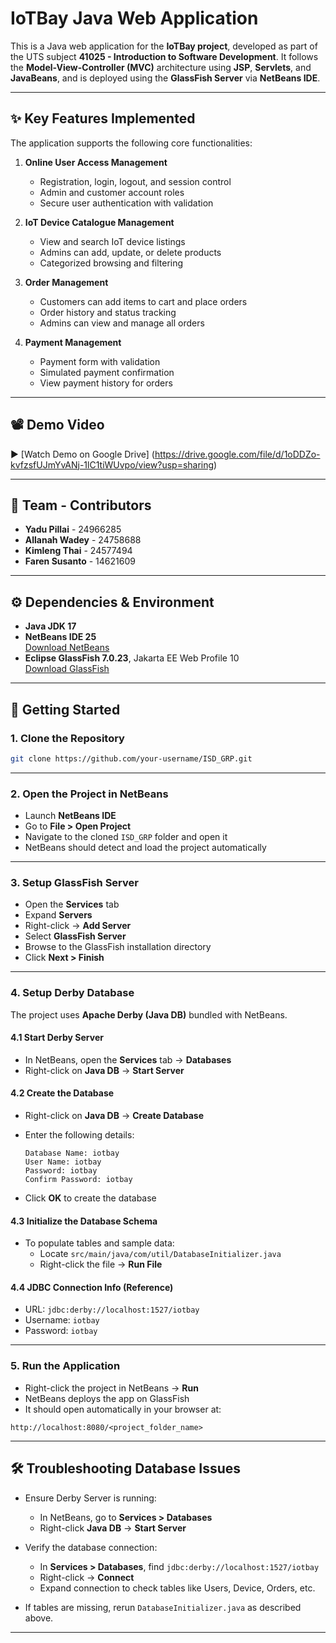 
# IoTBay Java Web Application

This is a Java web application for the **IoTBay project**, developed as part of the UTS subject **41025 - Introduction to Software Development**. It follows the **Model-View-Controller (MVC)** architecture using **JSP**, **Servlets**, and **JavaBeans**, and is deployed using the **GlassFish Server** via **NetBeans IDE**.

---

## ✨ Key Features Implemented

The application supports the following core functionalities:

1. **Online User Access Management**  
   - Registration, login, logout, and session control  
   - Admin and customer account roles  
   - Secure user authentication with validation

2. **IoT Device Catalogue Management**  
   - View and search IoT device listings  
   - Admins can add, update, or delete products  
   - Categorized browsing and filtering

3. **Order Management**  
   - Customers can add items to cart and place orders  
   - Order history and status tracking  
   - Admins can view and manage all orders

4. **Payment Management**  
   - Payment form with validation  
   - Simulated payment confirmation  
   - View payment history for orders

---

## 📽️ Demo Video

▶️ [Watch Demo on Google Drive] (https://drive.google.com/file/d/1oDDZo-kvfzsfUJmYvANj-1lC1tiWUvpo/view?usp=sharing)

---

## 👥 Team - Contributors

- **Yadu Pillai** - 24966285  
- **Allanah Wadey** - 24758688  
- **Kimleng Thai** - 24577494  
- **Faren Susanto** - 14621609

---

## ⚙️ Dependencies & Environment

- **Java JDK 17**  
- **NetBeans IDE 25**  
  [Download NetBeans](https://netbeans.apache.org/front/main/download/)  
- **Eclipse GlassFish 7.0.23**, Jakarta EE Web Profile 10  
  [Download GlassFish](https://glassfish.org/download)

---

## 🚀 Getting Started

### 1. Clone the Repository

```bash
git clone https://github.com/your-username/ISD_GRP.git
```

---

### 2. Open the Project in NetBeans

- Launch **NetBeans IDE**  
- Go to **File > Open Project**  
- Navigate to the cloned `ISD_GRP` folder and open it  
- NetBeans should detect and load the project automatically

---

### 3. Setup GlassFish Server

- Open the **Services** tab  
- Expand **Servers**  
- Right-click → **Add Server**  
- Select **GlassFish Server**  
- Browse to the GlassFish installation directory  
- Click **Next > Finish**

---

### 4. Setup Derby Database

The project uses **Apache Derby (Java DB)** bundled with NetBeans.

#### 4.1 Start Derby Server

- In NetBeans, open the **Services** tab → **Databases**  
- Right-click on **Java DB** → **Start Server**

#### 4.2 Create the Database

- Right-click on **Java DB** → **Create Database**  
- Enter the following details:

  ```
  Database Name: iotbay
  User Name: iotbay
  Password: iotbay
  Confirm Password: iotbay
  ```

- Click **OK** to create the database

#### 4.3 Initialize the Database Schema

- To populate tables and sample data:  
  - Locate `src/main/java/com/util/DatabaseInitializer.java`  
  - Right-click the file → **Run File**

#### 4.4 JDBC Connection Info (Reference)

- URL: `jdbc:derby://localhost:1527/iotbay`  
- Username: `iotbay`  
- Password: `iotbay`

---

### 5. Run the Application

- Right-click the project in NetBeans → **Run**  
- NetBeans deploys the app on GlassFish  
- It should open automatically in your browser at:

```
http://localhost:8080/<project_folder_name>
```

---

## 🛠️ Troubleshooting Database Issues

- Ensure Derby Server is running:  
  - In NetBeans, go to **Services > Databases**  
  - Right-click **Java DB** → **Start Server**

- Verify the database connection:  
  - In **Services > Databases**, find `jdbc:derby://localhost:1527/iotbay`  
  - Right-click → **Connect**  
  - Expand connection to check tables like Users, Device, Orders, etc.

- If tables are missing, rerun `DatabaseInitializer.java` as described above.

---
